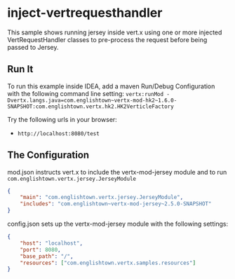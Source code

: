 # inject-vertrequesthandler

This sample shows running jersey inside vert.x using one or more injected VertRequestHandler classes to pre-process
the request before being passed to Jersey.

## Run It

To run this example inside IDEA, add a maven Run/Debug Configuration with the following command line setting:
`vertx:runMod -Dvertx.langs.java=com.englishtown~vertx-mod-hk2~1.6.0-SNAPSHOT:com.englishtown.vertx.hk2.HK2VerticleFactory`


Try the following urls in your browser:
* `http://localhost:8080/test`


## The Configuration

mod.json instructs vert.x to include the vertx-mod-jersey module and to run `com.englishtown.vertx.jersey.JerseyModule`
```json
{
    "main": "com.englishtown.vertx.jersey.JerseyModule",
    "includes": "com.englishtown~vertx-mod-jersey~2.5.0-SNAPSHOT"
}
```

config.json sets up the vertx-mod-jersey module with the following settings:
```json
{
    "host": "localhost",
    "port": 8080,
    "base_path": "/",
    "resources": ["com.englishtown.vertx.samples.resources"]
}
```
